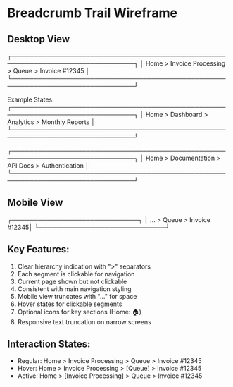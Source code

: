 # Breadcrumb Trail Wireframe

## Desktop View
┌──────────────────────────────────────────────────────────────────────────────┐
│ Home > Invoice Processing > Queue > Invoice #12345                           │
└──────────────────────────────────────────────────────────────────────────────┘

Example States:
┌──────────────────────────────────────────────────────────────────────────────┐
│ Home > Dashboard > Analytics > Monthly Reports                               │
└──────────────────────────────────────────────────────────────────────────────┘

┌──────────────────────────────────────────────────────────────────────────────┐
│ Home > Documentation > API Docs > Authentication                             │
└──────────────────────────────────────────────────────────────────────────────┘

## Mobile View
┌─────────────────────────────┐
│ ... > Queue > Invoice #12345│
└─────────────────────────────┘

## Key Features:
1. Clear hierarchy indication with ">" separators
2. Each segment is clickable for navigation
3. Current page shown but not clickable
4. Consistent with main navigation styling
5. Mobile view truncates with "..." for space
6. Hover states for clickable segments
7. Optional icons for key sections (Home: 🏠)
8. Responsive text truncation on narrow screens

## Interaction States:
- Regular: Home > Invoice Processing > Queue > Invoice #12345
- Hover:   Home > Invoice Processing > [Queue] > Invoice #12345
- Active:  Home > [Invoice Processing] > Queue > Invoice #12345 
